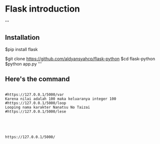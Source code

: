 
# Flask introduction 
'''
## Installation
$pip install flask

$git clone https://github.com/aldyansyahcp/flask-python
$cd flask-python
$python app.py
'''
## Here's the command
```

#https://127.0.0.1/5000/var
Karena nilai adalah 100 maka keluaranya integer 100
#https://127.0.0.1/5000/loop
Looping nama karakter Nanatsu No Taizai
#https://127.0.0.1/5000/lese





https://127.0.0.1/5000/





```

